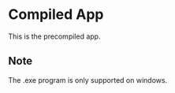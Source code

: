 # Compiled App

This is the precompiled app. 

## Note

The .exe program is only supported on windows.
